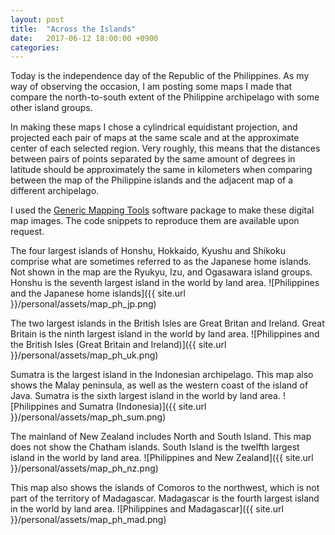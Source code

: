 ```yaml
---
layout: post
title:  "Across the Islands"
date:   2017-06-12 18:00:00 +0900
categories:
---
```


Today is the independence day of the Republic of the Philippines. As my way of observing the occasion, I am posting some maps I made that compare the north-to-south extent of the Philippine archipelago with some other island groups.

In making these maps I chose a cylindrical equidistant projection, and projected each pair of maps at the same scale and at the approximate center of each selected region. Very roughly, this means that the distances between pairs of points separated by the same amount of degrees in latitude should be approximately the same in kilometers when comparing between the map of the Philippine islands and the adjacent map of a different archipelago.

I used the [Generic Mapping Tools](http://kramdown.gettalong.org) software package to make these digital map images. The code snippets to reproduce them are available upon request.

The four largest islands of Honshu, Hokkaido, Kyushu and Shikoku comprise what are sometimes referred to as the Japanese home islands. Not shown in the map are the Ryukyu, Izu, and Ogasawara island groups. Honshu is the seventh largest island in the world by land area.
![Philippines and the Japanese home islands]({{ site.url }}/personal/assets/map_ph_jp.png)

The two largest islands in the British Isles are Great Britan and Ireland. Great Britain is the ninth largest island in the world by land area.
![Philippines and the British Isles (Great Britain and Ireland)]({{ site.url }}/personal/assets/map_ph_uk.png)

Sumatra is the largest island in the Indonesian archipelago. This map also shows the Malay peninsula, as well as the western coast of the island of Java. Sumatra is the sixth largest island in the world by land area.
![Philippines and Sumatra (Indonesia)]({{ site.url }}/personal/assets/map_ph_sum.png)

The mainland of New Zealand includes North and South Island. This map does not show the Chatham islands. South Island is the twelfth largest island in the world by land area.
![Philippines and New Zealand]({{ site.url }}/personal/assets/map_ph_nz.png)

This map also shows the islands of Comoros to the northwest, which is not part of the territory of Madagascar. Madagascar is the fourth largest island in the world by land area.
![Philippines and Madagascar]({{ site.url }}/personal/assets/map_ph_mad.png)

